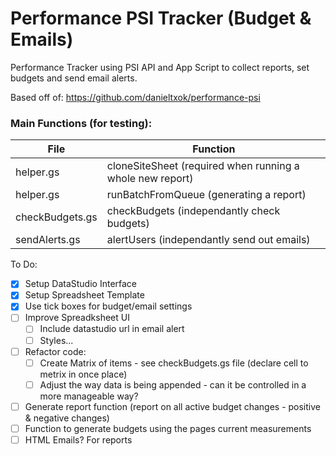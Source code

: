 # Performance PSI Tracker (Budget & Emails)
Performance Tracker using PSI API and App Script to collect reports, set budgets and send email alerts.

Based off of: https://github.com/danieltxok/performance-psi

### Main Functions (for testing):

| File | Function |
| ------ | ------ |
| helper.gs | cloneSiteSheet (required when running a whole new report) |
| helper.gs | runBatchFromQueue (generating a report) |
| checkBudgets.gs | checkBudgets (independantly check budgets)|
| sendAlerts.gs | alertUsers  (independantly send out emails) |


To Do:
- [x] Setup DataStudio Interface
- [x] Setup Spreadsheet Template
- [x] Use tick boxes for budget/email settings
- [ ] Improve Spreadksheet UI
    - [ ] Include datastudio url in email alert
    - [ ] Styles...
- [ ] Refactor code:
    - [ ] Create Matrix of items - see checkBudgets.gs file (declare cell to metrix in once place)
    - [ ] Adjust the way data is being appended - can it be controlled in a more manageable way?
- [ ] Generate report function (report on all active budget changes - positive & negative changes)
- [ ] Function to generate budgets using the pages current measurements
- [ ] HTML Emails? For reports